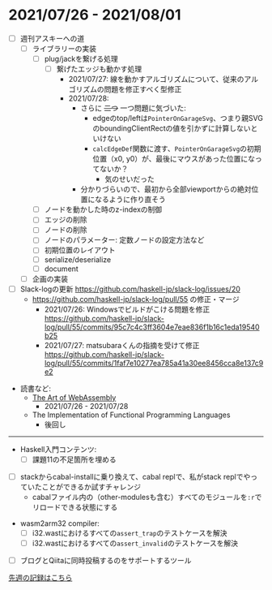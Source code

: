 # 2021/07/26 - 2021/08/01

- [ ] 週刊アスキーへの道
    - [ ] ライブラリーの実装
        - [ ] plug/jackを繋げる処理
            - [ ] 繋げたエッジも動かす処理
                - 2021/07/27: 線を動かすアルゴリズムについて、従来のアルゴリズムの問題を修正すべく型修正
                - 2021/07/28:
                    - さらに ~~二つ~~ 一つ問題に気づいた:
                        - edgeのtop/leftは`PointerOnGarageSvg`、つまり親SVGのboundingClientRectの値を引かずに計算しないといけない
                        - `calcEdgeDef`関数に渡す、`PointerOnGarageSvg`の初期位置（x0, y0）が、最後にマウスがあった位置になってないか？
                            - 気のせいだった
                    - 分かりづらいので、最初から全部viewportからの絶対位置になるように作り直そう
        - [ ] ノードを動かした時のz-indexの制御
        - [ ] エッジの削除
        - [ ] ノードの削除
        - [ ] ノードのパラメーター: 定数ノードの設定方法など
        - [ ] 初期位置のレイアウト
        - [ ] serialize/deserialize
        - [ ] document
    - [ ] 企画の実装
- [ ] Slack-logの更新 <https://github.com/haskell-jp/slack-log/issues/20>
    - <https://github.com/haskell-jp/slack-log/pull/55> の修正・マージ
        - 2021/07/26: Windowsでビルドがこける問題を修正 <https://github.com/haskell-jp/slack-log/pull/55/commits/95c7c4c3ff3604e7eae836f1b16c1eda19540b25>
        - 2021/07/27: matsubaraくんの指摘を受けて修正 <https://github.com/haskell-jp/slack-log/pull/55/commits/1faf7e10277ea785a41a30ee8456cca8e137c9e2>
- 読書など:
    - [The Art of WebAssembly](https://nostarch.com/art-webassembly)
        - 2021/07/26 - 2021/07/28
    - The Implementation of Functional Programming Languages
        - 後回し

------

- Haskell入門コンテンツ:
    - [ ] 課題11の不足箇所を埋める
- [ ] stackからcabal-installに乗り換えて、cabal replで、私がstack replでやっていたことができるか試すチャレンジ
    - cabalファイル内の（other-modulesも含む）すべてのモジュールを`:r`でリロードできる状態にする
- wasm2arm32 compiler:
    - [ ] i32.wastにおけるすべての`assert_trap`のテストケースを解決
    - [ ] i32.wastにおけるすべての`assert_invalid`のテストケースを解決
- [ ] ブログとQiitaに同時投稿するのをサポートするツール

[先週の記録はこちら](https://github.com/igrep/daily-commits/blob/ec1b7d8559f0a688282c6d3670dd6793ee3b38f8/yesterday.md)
